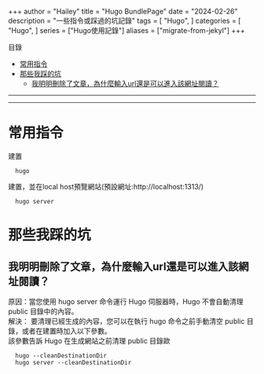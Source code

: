 +++
author = "Hailey"
title = "Hugo BundlePage"
date = "2024-02-26"
description = "一些指令或踩過的坑記錄"
tags = [
    "Hugo",
]
categories = [
    "Hugo",
]
series = ["Hugo使用記錄"]
aliases = ["migrate-from-jekyl"]
+++



目錄
- [常用指令](#常用指令)
- [那些我踩的坑](#那些我踩的坑)
  - [我明明刪除了文章，為什麼輸入url還是可以進入該網址閱讀？](#我明明刪除了文章為什麼輸入url還是可以進入該網址閱讀)

---

---
  

常用指令
===

建置

      hugo

建置，並在local host預覽網站(預設網址:http://localhost:1313/)

      hugo server 


那些我踩的坑
===
## 我明明刪除了文章，為什麼輸入url還是可以進入該網址閱讀？

原因：當您使用 hugo server 命令運行 Hugo 伺服器時，Hugo 不會自動清理 public 目錄中的內容。  
解決：
要清理已經生成的內容，您可以在執行 hugo 命令之前手動清空 public 目錄，或者在建置時加入以下參數。  
該參數告訴 Hugo 在生成網站之前清理 public 目錄歐

      hugo --cleanDestinationDir
      hugo server --cleanDestinationDir

